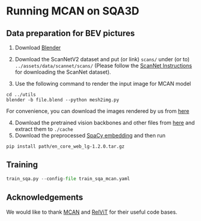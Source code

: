 # Running MCAN on SQA3D

## Data preparation for BEV pictures

1. Download [Blender](https://www.blender.org/download/)

2. Download the ScanNetV2 dataset and put (or link) `scans/` under (or to) `../assets/data/scannet/scans/` (Please follow the [ScanNet Instructions](../assets/data/scannet/README.md) for downloading the ScanNet dataset).

3. Use the following command to render the input image for MCAN model
```shell
cd ../utils
blender -b file.blend --python mesh2img.py
``` 
For convenience, you can download the images rendered by us from [here]()

4. Download the pretrained vision backbones and other files from [here](https://drive.google.com/file/d/1pxmUxkk5t8Bg_cS_jdaQgugCqYddZInE/view?usp=sharing) and extract them to `./cache`
5. Download the preprocessed [SpaCy embedding](en_vectors_web_lg) and then run
```shell
pip install path/en_core_web_lg-1.2.0.tar.gz
```

## Training
```python
train_sqa.py --config-file train_sqa_mcan.yaml
```

## Acknowledgements
We would like to thank [MCAN](https://github.com/MILVLG/mcan-vqa) and [RelViT](https://github.com/NVlabs/RelViT) for their useful code bases.
